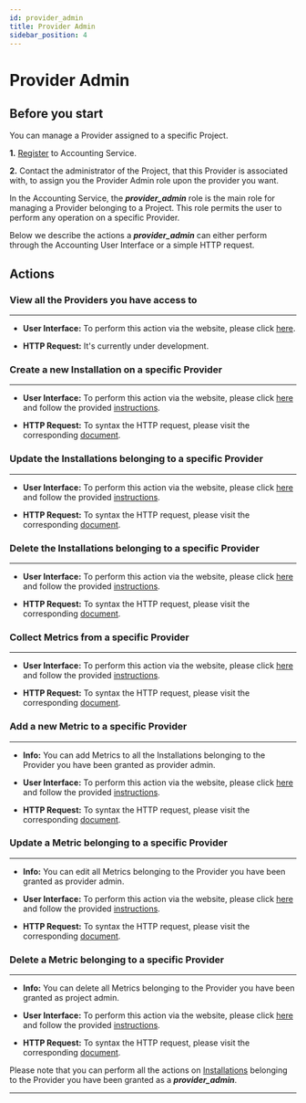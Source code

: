 ```yaml
---
id: provider_admin
title: Provider Admin
sidebar_position: 4
---
```


# Provider Admin

## Before you start

You can manage a Provider assigned to a specific Project.

**1.** [Register](/docs/guides/register.md) to Accounting Service.

**2.** Contact the administrator of the Project, that this Provider is
associated with, to assign you the Provider Admin role upon the provider
you want.

In the Accounting Service, the **_provider_admin_** role is the main role
for managing a Provider belonging to a Project. This role permits the user
to perform any operation on a specific Provider.

Below we describe the actions a **_provider_admin_** can either perform
through the Accounting User Interface or a simple HTTP request.

## Actions

### View all the Providers you have access to

---

- **User Interface:**
  To perform this action via the website, please click [here](https://accounting.eosc-portal.eu/myProviders).

- **HTTP Request:**
  It's currently under development.

### Create a new Installation on a specific Provider

---

- **User Interface:**
  To perform this action via the website, please click [here](https://accounting.eosc-portal.eu/installations)
and follow the provided [instructions](https://argoeu.github.io/argo-accounting/docs/guides/ui_actions/installation#create-a-new-installation).

- **HTTP Request:**
  To syntax the HTTP request, please visit the corresponding [document](https://argoeu.github.io/argo-accounting/docs/api/installation#post---create-a-new-installation).

### Update the Installations belonging to a specific Provider

---

- **User Interface:**
  To perform this action via the website, please click [here](https://accounting.eosc-portal.eu/installations)
and follow the provided [instructions](https://argoeu.github.io/argo-accounting/docs/guides/ui_actions/installation#update-an-existing-installation).

- **HTTP Request:**
  To syntax the HTTP request, please visit the corresponding [document](https://argoeu.github.io/argo-accounting/docs/api/installation#patch---update-an-existing-installation).

### Delete the Installations belonging to a specific Provider

---

- **User Interface:**
  To perform this action via the website, please click [here](https://accounting.eosc-portal.eu/installations)
and follow the provided [instructions](https://argoeu.github.io/argo-accounting/docs/guides/ui_actions/installation#delete-an-existing-installation).

- **HTTP Request:**
  To syntax the HTTP request, please visit the corresponding [document](https://argoeu.github.io/argo-accounting/docs/api/installation#delete---delete-an-existing-installation).

### Collect Metrics from a specific Provider

---

- **User Interface:**
  To perform this action via the website, please click [here](https://accounting.eosc-portal.eu/myProviders)
and follow the provided [instructions](https://argoeu.github.io/argo-accounting/docs/guides/ui_actions/my_providers#collect-metrics-from-specific-provider).

- **HTTP Request:**
  To syntax the HTTP request, please visit the corresponding [document](https://argoeu.github.io/argo-accounting/docs/api/collect_metrics#get---collecting-metrics-from-specific-provider).

### Add a new Metric to a specific Provider

---

- **Info:**
  You can add Metrics to all the Installations belonging to the Provider you
have been granted as provider admin.

- **User Interface:**
  To perform this action via the website, please click [here](https://accounting.eosc-portal.eu/myProviders)
and follow the provided [instructions](https://argoeu.github.io/argo-accounting/docs/guides/ui_actions/my_providers#add-a-new-metric).

- **HTTP Request:**
  To syntax the HTTP request, please visit the corresponding [document](https://argoeu.github.io/argo-accounting/docs/api/metric#post---create-a-new-metric).

### Update a Metric belonging to a specific Provider

---

- **Info:**
  You can edit all Metrics belonging to the Provider you have been granted
as provider admin.

- **User Interface:**
  To perform this action via the website, please click [here](https://accounting.eosc-portal.eu/myProviders)
and follow the provided [instructions](https://argoeu.github.io/argo-accounting/docs/guides/ui_actions/my_providers#update-an-existing-metric).

- **HTTP Request:**
  To syntax the HTTP request, please visit the corresponding [document](https://argoeu.github.io/argo-accounting/docs/api/metric#patch---update-an-existing-metric).

### Delete a Metric belonging to a specific Provider

---

- **Info:**
  You can delete all Metrics belonging to the Provider you have been granted
as project admin.

- **User Interface:**
  To perform this action via the website, please click [here](https://accounting.eosc-portal.eu/myProviders)
and follow the provided [instructions](https://argoeu.github.io/argo-accounting/docs/guides/ui_actions/my_providers#delete-an-existing-metric).

- **HTTP Request:**
  To syntax the HTTP request, please visit the corresponding [document](https://argoeu.github.io/argo-accounting/docs/api/metric#delete---delete-an-existing-metric).

Please note that you can perform all the actions on [Installations](/docs/guides/installation_admin.md)
belonging to the Provider you have been granted as a **_provider_admin_**.

---
